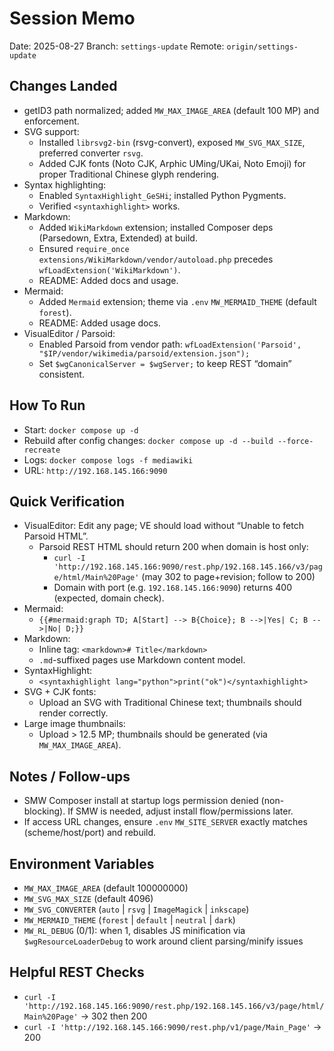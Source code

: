 # Session Memo

Date: 2025-08-27
Branch: `settings-update`
Remote: `origin/settings-update`

## Changes Landed
- getID3 path normalized; added `MW_MAX_IMAGE_AREA` (default 100 MP) and enforcement.
- SVG support:
  - Installed `librsvg2-bin` (rsvg-convert), exposed `MW_SVG_MAX_SIZE`, preferred converter `rsvg`.
  - Added CJK fonts (Noto CJK, Arphic UMing/UKai, Noto Emoji) for proper Traditional Chinese glyph rendering.
- Syntax highlighting:
  - Enabled `SyntaxHighlight_GeSHi`; installed Python Pygments.
  - Verified `<syntaxhighlight>` works.
- Markdown:
  - Added `WikiMarkdown` extension; installed Composer deps (Parsedown, Extra, Extended) at build.
  - Ensured `require_once extensions/WikiMarkdown/vendor/autoload.php` precedes `wfLoadExtension('WikiMarkdown')`.
  - README: Added docs and usage.
- Mermaid:
  - Added `Mermaid` extension; theme via `.env` `MW_MERMAID_THEME` (default `forest`).
  - README: Added usage docs.
- VisualEditor / Parsoid:
  - Enabled Parsoid from vendor path: `wfLoadExtension('Parsoid', "$IP/vendor/wikimedia/parsoid/extension.json");`
  - Set `$wgCanonicalServer = $wgServer;` to keep REST “domain” consistent.

## How To Run
- Start: `docker compose up -d`
- Rebuild after config changes: `docker compose up -d --build --force-recreate`
- Logs: `docker compose logs -f mediawiki`
- URL: `http://192.168.145.166:9090`

## Quick Verification
- VisualEditor: Edit any page; VE should load without “Unable to fetch Parsoid HTML”.
  - Parsoid REST HTML should return 200 when domain is host only:
    - `curl -I 'http://192.168.145.166:9090/rest.php/192.168.145.166/v3/page/html/Main%20Page'` (may 302 to page+revision; follow to 200)
    - Domain with port (e.g. `192.168.145.166:9090`) returns 400 (expected, domain check).
- Mermaid:
  - `{{#mermaid:graph TD; A[Start] --> B{Choice}; B -->|Yes| C; B -->|No| D;}}`
- Markdown:
  - Inline tag: `<markdown># Title</markdown>`
  - `.md`-suffixed pages use Markdown content model.
- SyntaxHighlight:
  - `<syntaxhighlight lang="python">print("ok")</syntaxhighlight>`
- SVG + CJK fonts:
  - Upload an SVG with Traditional Chinese text; thumbnails should render correctly.
- Large image thumbnails:
  - Upload > 12.5 MP; thumbnails should be generated (via `MW_MAX_IMAGE_AREA`).

## Notes / Follow-ups
- SMW Composer install at startup logs permission denied (non-blocking). If SMW is needed, adjust install flow/permissions later.
- If access URL changes, ensure `.env` `MW_SITE_SERVER` exactly matches (scheme/host/port) and rebuild.

## Environment Variables
- `MW_MAX_IMAGE_AREA` (default 100000000)
- `MW_SVG_MAX_SIZE` (default 4096)
- `MW_SVG_CONVERTER` (`auto` | `rsvg` | `ImageMagick` | `inkscape`)
- `MW_MERMAID_THEME` (`forest` | `default` | `neutral` | `dark`)
- `MW_RL_DEBUG` (0/1): when 1, disables JS minification via `$wgResourceLoaderDebug` to work around client parsing/minify issues

## Helpful REST Checks
- `curl -I 'http://192.168.145.166:9090/rest.php/192.168.145.166/v3/page/html/Main%20Page'` → 302 then 200
- `curl -I 'http://192.168.145.166:9090/rest.php/v1/page/Main_Page'` → 200
